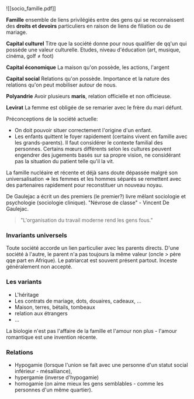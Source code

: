 ![[socio_famille.pdf]]

**Famille** 
	ensemble de liens privilégiés entre des gens qui se reconnaissent des **droits et devoirs** particuliers en raison de liens de filiation ou de mariage.

**Capital culturel**
	Titre que la société donne pour nous qualifier de qq'un qui possède une valeur culturelle. Etudes, niveau d'éducation (art, musique, cinéma, golf $\neq$ foot)

**Capital économique**
	La maison qu'on possède, les actions, l'argent

**Capital social**
	Relations qu'on possède. Importance et la nature des relations qu'on peut mobiliser autour de nous.

**Polyandrie**
	Avoir plusieurs **maris**, relation officielle et non officieuse. 

**Levirat**
	La femme est obligée de se remarier avec le frère du mari défunt.



Préconceptions de la société actuelle:
- On doit pouvoir situer correctement l'origine d'un enfant.
- Les enfants quittent le foyer rapidement (certains vivent en famille avec les grands-parents).
Il faut considérer le contexte familial des personnes. Certains mœurs différents selon les cultures peuvent engendrer des jugements basés sur sa propre vision, ne considérant pas la situation du patient telle qu'il la vit. 

La famille nucléaire et récente et déjà sans doute dépassée malgré son universalisation => les femmes et les hommes séparés se remettent avec des partenaires rapidement pour reconstituer un nouveau noyau.

De Gaulejac a écrit un des premiers (le premier?) livre mêlant sociologie et psychologie (sociologie clinique). "Névrose de classe" - Vincent De Gaulejac. 
>"L'organisation du travail moderne rend les gens fous."

### Invariants universels
Toute société accorde un lien particulier avec les parents directs. D'une société à l'autre, le parent n'a pas toujours la même valeur (oncle $\gt$ père qqe part en Afrique).
Le patriarcat est souvent présent partout.
Inceste généralement non accepté.

### Les variants
- L'héritage
- Les contrats de mariage, dots, douaires, cadeaux, ...
- Maison, terres, bétails, tombeaux
- relation aux étrangers
- ...

La biologie n'est pas l'affaire de la famille et l'amour non plus - l'amour romantique est une invention récente.

### Relations
- Hypogamie (lorsque l'union se fait avec une personne d'un statut social inférieur - mésalliance),
- hypergamie (inverse d'hypogamie)
- homogamie (on aime mieux les gens semblables - comme les personnes d'un même quartier).




